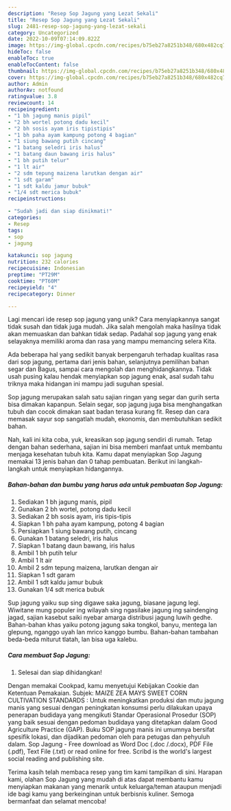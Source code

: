 ```yaml
---
description: "Resep Sop Jagung yang Lezat Sekali"
title: "Resep Sop Jagung yang Lezat Sekali"
slug: 2481-resep-sop-jagung-yang-lezat-sekali
category: Uncategorized
date: 2022-10-09T07:14:09.822Z
image: https://img-global.cpcdn.com/recipes/b75eb27a8251b348/680x482cq70/sop-jagung-foto-resep-utama.jpg
hideToc: false
enableToc: true
enableTocContent: false
thumbnail: https://img-global.cpcdn.com/recipes/b75eb27a8251b348/680x482cq70/sop-jagung-foto-resep-utama.jpg
cover: https://img-global.cpcdn.com/recipes/b75eb27a8251b348/680x482cq70/sop-jagung-foto-resep-utama.jpg
author: Admin
authorAv: notfound
ratingvalue: 3.8
reviewcount: 14
recipeingredient:
- "1 bh jagung manis pipil"
- "2 bh wortel potong dadu kecil"
- "2 bh sosis ayam iris tipistipis"
- "1 bh paha ayam kampung potong 4 bagian"
- "1 siung bawang putih cincang"
- "1 batang seledri iris halus"
- "1 batang daun bawang iris halus"
- "1 bh putih telur"
- "1 lt air"
- "2 sdm tepung maizena larutkan dengan air"
- "1 sdt garam"
- "1 sdt kaldu jamur bubuk"
- "1/4 sdt merica bubuk"
recipeinstructions:

- "Sudah jadi dan siap dinikmati!"
categories:
- Resep
tags:
- sop
- jagung

katakunci: sop jagung 
nutrition: 232 calories
recipecuisine: Indonesian
preptime: "PT29M"
cooktime: "PT60M"
recipeyield: "4"
recipecategory: Dinner

---
```





Lagi mencari ide resep sop jagung yang unik? Cara menyiapkannya sangat tidak susah dan tidak juga mudah. Jika salah mengolah maka hasilnya tidak akan memuaskan dan bahkan tidak sedap. Padahal sop jagung yang enak selayaknya memiliki aroma dan rasa yang mampu memancing selera Kita.





Ada beberapa hal yang sedikit banyak berpengaruh terhadap kualitas rasa dari sop jagung, pertama dari jenis bahan, selanjutnya pemilihan bahan segar dan Bagus, sampai cara mengolah dan menghidangkannya. Tidak usah pusing kalau hendak menyiapkan sop jagung enak,      asal sudah tahu triknya maka hidangan ini mampu jadi suguhan spesial.














Sop jagung merupakan salah satu sajian ringan yang segar dan gurih serta bisa dimakan kapanpun. Selain segar, sop jagung juga bisa menghangatkan tubuh dan cocok dimakan saat badan terasa kurang fit. Resep dan cara memasak sayur sop sangatlah mudah, ekonomis, dan membutuhkan sedikit bahan.






Nah, kali ini kita coba, yuk, kreasikan sop jagung sendiri di rumah. Tetap dengan bahan sederhana, sajian ini bisa memberi manfaat untuk membantu menjaga kesehatan tubuh kita. Kamu dapat menyiapkan Sop Jagung memakai 13 jenis bahan dan 0 tahap pembuatan. Berikut ini langkah-langkah untuk menyiapkan hidangannya.

<!--inarticleads1-->

##### Bahan-bahan dan bumbu yang harus ada untuk pembuatan Sop Jagung:

1. Sediakan 1 bh jagung manis, pipil
1. Gunakan 2 bh wortel, potong dadu kecil
1. Sediakan 2 bh sosis ayam, iris tipis-tipis
1. Siapkan 1 bh paha ayam kampung, potong 4 bagian
1. Persiapkan 1 siung bawang putih, cincang
1. Gunakan 1 batang seledri, iris halus
1. Siapkan 1 batang daun bawang, iris halus
1. Ambil 1 bh putih telur
1. Ambil 1 lt air
1. Ambil 2 sdm tepung maizena, larutkan dengan air
1. Siapkan 1 sdt garam
1. Ambil 1 sdt kaldu jamur bubuk
1. Gunakan 1/4 sdt merica bubuk


Sup jagung yaiku sup sing digawe saka jagung, biasane jagung legi. Wiwitane mung populer ing wilayah sing ngasilake jagung ing saindenging jagad, sajian kasebut saiki nyebar amarga distribusi jagung luwih gedhe. Bahan-bahan khas yaiku potong jagung saka tongkol, banyu, mentega lan glepung, nganggo uyah lan mrico kanggo bumbu. Bahan-bahan tambahan beda-beda miturut tlatah, lan bisa uga kalebu. 

<!--inarticleads2-->

##### Cara membuat Sop Jagung:


1. Selesai dan siap dihidangkan!

Dengan memakai Cookpad, kamu menyetujui Kebijakan Cookie dan Ketentuan Pemakaian. Subjek: MAIZE ZEA MAYS SWEET CORN CULTIVATION STANDARDS : Untuk meningkatkan produksi dan mutu jagung manis yang sesuai dengan peningkatan konsumsi perlu dilakukan upaya penerapan budidaya yang mengikuti Standar Operasional Prosedur (SOP) yang baik sesuai dengan pedoman budidaya yang ditetapkan dalam Good Agriculture Practice (GAP). Buku SOP jagung manis ini umumnya bersifat spesifik lokasi, dan dijadikan pedoman oleh para petugas dan pehyuluh dalam. Sop Jagung - Free download as Word Doc (.doc /.docx), PDF File (.pdf), Text File (.txt) or read online for free. Scribd is the world&#39;s largest social reading and publishing site. 

Terima kasih telah membaca resep yang tim kami tampilkan di sini. Harapan kami, olahan Sop Jagung yang mudah di atas dapat membantu kamu menyiapkan makanan yang menarik untuk keluarga/teman ataupun menjadi ide bagi kamu yang berkeinginan untuk berbisnis kuliner. Semoga bermanfaat dan selamat mencoba!
